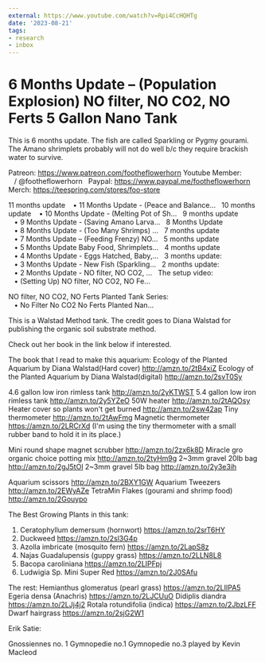 ```yaml
---
external: https://www.youtube.com/watch?v=Rpi4CcHQHTg
date: '2023-08-21'
tags:
- research
- inbox
---
```


# 6 Months Update – (Population Explosion) NO filter, NO CO2, NO Ferts 5 Gallon Nano Tank

This is 6 months update.  The fish are called Sparkling or Pygmy gourami.
The Amano shrimplets probably will not do well b/c they require brackish water to survive.

Patreon: https://www.patreon.com/footheflowerhorn
Youtube Member:    / @footheflowerhorn  
Paypal: https://www.paypal.me/footheflowerhorn
Merch: https://teespring.com/stores/foo-store

11 months update    • 11 Months Update - (Peace and Balance...  
10 months update    • 10 Months Update - (Melting Pot of Sh...  
9 months update    • 9 Months Update - (Saving Amano Larva...  
8 Months Update    • 8 Months Update - (Too Many Shrimps) ...  
7 months update    • 7 Months Update – (Feeding Frenzy) NO...  
5 months update    • 5 Months Update Baby Food, Shrimplets...  
4 months update    • 4 Months Update - Eggs Hatched, Baby,...  
3 months update:    • 3 Months Update - New Fish (Sparkling...  
2 months update:    • 2 Months Update - NO filter, NO CO2, ...  
The setup video:    • (Setting Up) NO filter, NO CO2, NO Fe...  

NO filter, NO CO2, NO Ferts Planted Tank Series:
   • No Filter No CO2 No Ferts Planted Nan...  


This is a Walstad Method tank.  The credit goes to Diana Walstad for publishing the organic soil substrate method.

Check out her book in the link below if interested.

The book that I read to make this aquarium:
Ecology of the Planted Aquarium by Diana Walstad(Hard cover) http://amzn.to/2tB4xiZ
Ecology of the Planted Aquarium by Diana Walstad(digital) http://amzn.to/2svT0Sy

4.6 gallon low iron rimless tank http://amzn.to/2yKTWST
5.4 gallon low iron rimless tank http://amzn.to/2y5YZeO
50W heater http://amzn.to/2tAQOsy
Heater cover so plants won't get burned http://amzn.to/2sw42ap
Tiny thermometer http://amzn.to/2tAwFmg
Magnetic thermometer https://amzn.to/2LRCrXd
(I'm using the tiny thermometer with a small rubber band to hold it in its place.)

Mini round shape magnet scrubber http://amzn.to/2zx6k8D
Miracle gro organic choice potting mix http://amzn.to/2tyHm9g
2~3mm gravel 20lb bag http://amzn.to/2gJ5tOl
2~3mm gravel 5lb bag http://amzn.to/2y3e3ih

Aquarium scissors http://amzn.to/2BXY1GW
Aquarium Tweezers http://amzn.to/2EWyAZe
TetraMin Flakes (gourami and shrimp food) http://amzn.to/2Gouypo



The Best Growing Plants in this tank:
1. Ceratophyllum demersum (hornwort) https://amzn.to/2srT6HY
2. Duckweed https://amzn.to/2sl3G4p
3. Azolla imbricate (mosquito fern) https://amzn.to/2LapS8z
4. Najas Guadalupensis (guppy grass) https://amzn.to/2LLN8L8
5. Bacopa caroliniana https://amzn.to/2LIPFpj
6. Ludwigia Sp. Mini Super Red https://amzn.to/2J0SAfu

The rest:
Hemianthus glomeratus (pearl grass)  https://amzn.to/2LIIPA5
Egeria densa (Anachris) https://amzn.to/2LJCUuO
Didiplis diandra https://amzn.to/2LJj4j2
Rotala rotundifolia (indica) https://amzn.to/2JbzLFF
Dwarf hairgrass https://amzn.to/2sjG2W1



Erik Satie:

Gnossiennes no. 1
Gymnopedie no.1
Gymnopedie no.3 played by Kevin Macleod
